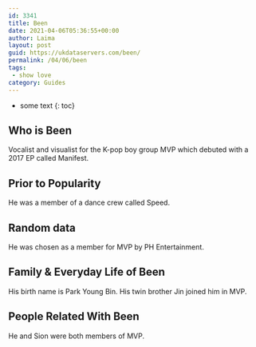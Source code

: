 ```yaml
---
id: 3341
title: Been
date: 2021-04-06T05:36:55+00:00
author: Laima
layout: post
guid: https://ukdataservers.com/been/
permalink: /04/06/been
tags:
 - show love
category: Guides
---
```


* some text
{: toc}


## Who is Been
                  
                  
                  
Vocalist and visualist for the K-pop boy group MVP which debuted with a 2017 EP called Manifest.
                  
              
            
              
            
                
                
                
## Prior to Popularity
                  
                  
                  
He was a member of a dance crew called Speed.
                  
              
            
              
            
                
                
                
## Random data
                  
                  
                  
He was chosen as a member for MVP by PH Entertainment.
                  
              
            
              
            
                
                
                
## Family & Everyday Life of Been
                  
                  
                  
His birth name is Park Young Bin. His twin brother Jin joined him in MVP.
                  
              
            
              
            
                
                
                
## People Related With Been
                  
                  
                  
He and Sion were both members of MVP.
                  
              
            
              
            
                
              
            
              
              
            
            
              
            
          
          
          